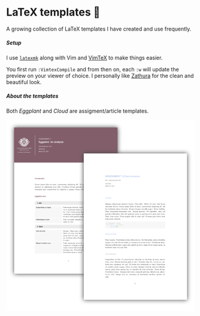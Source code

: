 # LaTeX templates :herb:

A growing collection of LaTeX templates I have created and use frequently. 

##### Setup
I use [`latexmk`](https://www.ctan.org/pkg/latexmk/) along with Vim and [VimTeX](https://github.com/lervag/vimtex) to make things easier.

You first run `:VimtexCompile` and from then on, each `:w` will update the preview on your viewer of choice. I  personally like [Zathura](https://pwmt.org/projects/zathura/) for the clean and beautiful look.
  
##### About the templates

Both *Eggplant* and *Cloud* are assigment/article templates.

![](https://github.com/arguellesm/latex-templates/blob/main/pic.png)
